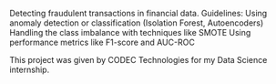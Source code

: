 Detecting fraudulent transactions in financial data.
 Guidelines:
    Using anomaly detection or classification (Isolation Forest, Autoencoders)
    Handling the class imbalance with techniques like SMOTE
    Using performance metrics like F1-score and AUC-ROC

This project was given by CODEC Technologies for my Data Science internship.
